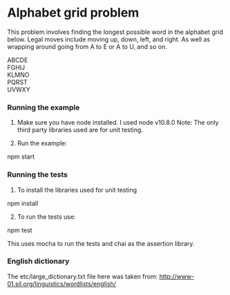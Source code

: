 # Alphabet grid problem

This problem involves finding the longest possible word in the alphabet grid below. Legal moves include moving up,
 down, left, and right. As well as wrapping around going from A to E or A to U, and so on.

ABCDE<br/>
FGHIJ<br/>
KLMNO<br/>
PQRST<br/>
UVWXY<br/>

### Running the example

1) Make sure you have node installed. I used node v10.8.0
Note: The only third party libraries used are for unit testing.

2) Run the example:

npm start

### Running the tests

1) To install the libraries used for unit testing

npm install

2) To run the tests use:

npm test

This uses mocha to run the tests and chai as the assertion library.

### English dictionary

The etc/large_dictionary.txt file here was taken from:
 http://www-01.sil.org/linguistics/wordlists/english/